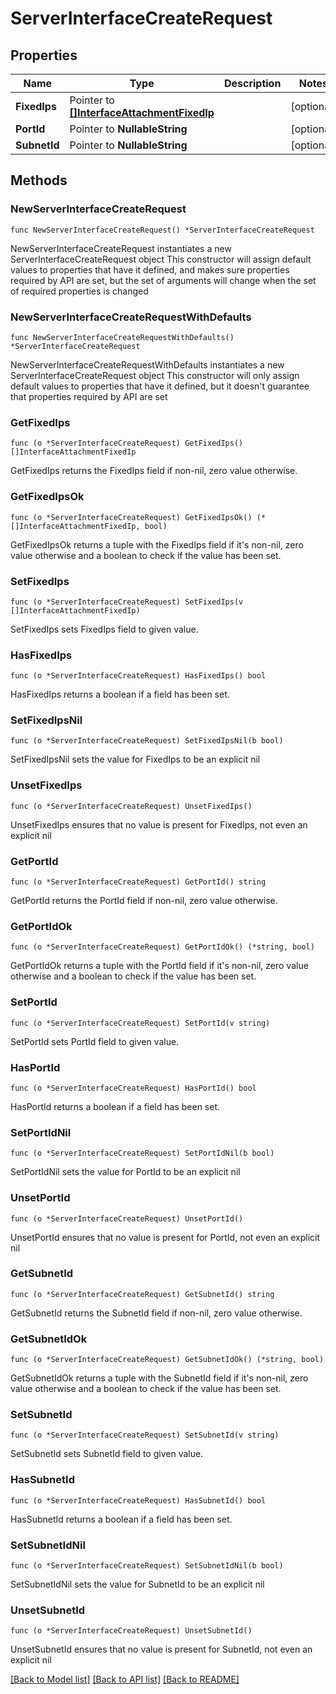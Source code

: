 # ServerInterfaceCreateRequest

## Properties

Name | Type | Description | Notes
------------ | ------------- | ------------- | -------------
**FixedIps** | Pointer to [**[]InterfaceAttachmentFixedIp**](InterfaceAttachmentFixedIp.md) |  | [optional] 
**PortId** | Pointer to **NullableString** |  | [optional] 
**SubnetId** | Pointer to **NullableString** |  | [optional] 

## Methods

### NewServerInterfaceCreateRequest

`func NewServerInterfaceCreateRequest() *ServerInterfaceCreateRequest`

NewServerInterfaceCreateRequest instantiates a new ServerInterfaceCreateRequest object
This constructor will assign default values to properties that have it defined,
and makes sure properties required by API are set, but the set of arguments
will change when the set of required properties is changed

### NewServerInterfaceCreateRequestWithDefaults

`func NewServerInterfaceCreateRequestWithDefaults() *ServerInterfaceCreateRequest`

NewServerInterfaceCreateRequestWithDefaults instantiates a new ServerInterfaceCreateRequest object
This constructor will only assign default values to properties that have it defined,
but it doesn't guarantee that properties required by API are set

### GetFixedIps

`func (o *ServerInterfaceCreateRequest) GetFixedIps() []InterfaceAttachmentFixedIp`

GetFixedIps returns the FixedIps field if non-nil, zero value otherwise.

### GetFixedIpsOk

`func (o *ServerInterfaceCreateRequest) GetFixedIpsOk() (*[]InterfaceAttachmentFixedIp, bool)`

GetFixedIpsOk returns a tuple with the FixedIps field if it's non-nil, zero value otherwise
and a boolean to check if the value has been set.

### SetFixedIps

`func (o *ServerInterfaceCreateRequest) SetFixedIps(v []InterfaceAttachmentFixedIp)`

SetFixedIps sets FixedIps field to given value.

### HasFixedIps

`func (o *ServerInterfaceCreateRequest) HasFixedIps() bool`

HasFixedIps returns a boolean if a field has been set.

### SetFixedIpsNil

`func (o *ServerInterfaceCreateRequest) SetFixedIpsNil(b bool)`

 SetFixedIpsNil sets the value for FixedIps to be an explicit nil

### UnsetFixedIps
`func (o *ServerInterfaceCreateRequest) UnsetFixedIps()`

UnsetFixedIps ensures that no value is present for FixedIps, not even an explicit nil
### GetPortId

`func (o *ServerInterfaceCreateRequest) GetPortId() string`

GetPortId returns the PortId field if non-nil, zero value otherwise.

### GetPortIdOk

`func (o *ServerInterfaceCreateRequest) GetPortIdOk() (*string, bool)`

GetPortIdOk returns a tuple with the PortId field if it's non-nil, zero value otherwise
and a boolean to check if the value has been set.

### SetPortId

`func (o *ServerInterfaceCreateRequest) SetPortId(v string)`

SetPortId sets PortId field to given value.

### HasPortId

`func (o *ServerInterfaceCreateRequest) HasPortId() bool`

HasPortId returns a boolean if a field has been set.

### SetPortIdNil

`func (o *ServerInterfaceCreateRequest) SetPortIdNil(b bool)`

 SetPortIdNil sets the value for PortId to be an explicit nil

### UnsetPortId
`func (o *ServerInterfaceCreateRequest) UnsetPortId()`

UnsetPortId ensures that no value is present for PortId, not even an explicit nil
### GetSubnetId

`func (o *ServerInterfaceCreateRequest) GetSubnetId() string`

GetSubnetId returns the SubnetId field if non-nil, zero value otherwise.

### GetSubnetIdOk

`func (o *ServerInterfaceCreateRequest) GetSubnetIdOk() (*string, bool)`

GetSubnetIdOk returns a tuple with the SubnetId field if it's non-nil, zero value otherwise
and a boolean to check if the value has been set.

### SetSubnetId

`func (o *ServerInterfaceCreateRequest) SetSubnetId(v string)`

SetSubnetId sets SubnetId field to given value.

### HasSubnetId

`func (o *ServerInterfaceCreateRequest) HasSubnetId() bool`

HasSubnetId returns a boolean if a field has been set.

### SetSubnetIdNil

`func (o *ServerInterfaceCreateRequest) SetSubnetIdNil(b bool)`

 SetSubnetIdNil sets the value for SubnetId to be an explicit nil

### UnsetSubnetId
`func (o *ServerInterfaceCreateRequest) UnsetSubnetId()`

UnsetSubnetId ensures that no value is present for SubnetId, not even an explicit nil

[[Back to Model list]](../README.md#documentation-for-models) [[Back to API list]](../README.md#documentation-for-api-endpoints) [[Back to README]](../README.md)


